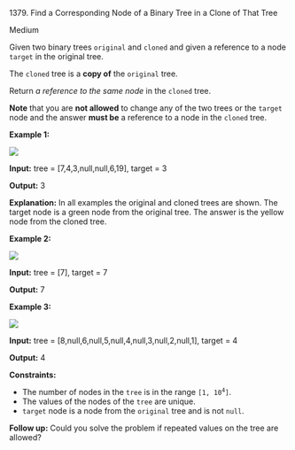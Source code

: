1379\. Find a Corresponding Node of a Binary Tree in a Clone of That Tree

Medium

Given two binary trees `original` and `cloned` and given a reference to a node `target` in the original tree.

The `cloned` tree is a **copy of** the `original` tree.

Return _a reference to the same node_ in the `cloned` tree.

**Note** that you are **not allowed** to change any of the two trees or the `target` node and the answer **must be** a reference to a node in the `cloned` tree.

**Example 1:**

![](https://assets.leetcode.com/uploads/2020/02/21/e1.png)

**Input:** tree = [7,4,3,null,null,6,19], target = 3

**Output:** 3

**Explanation:** In all examples the original and cloned trees are shown. The target node is a green node from the original tree. The answer is the yellow node from the cloned tree.

**Example 2:**

![](https://assets.leetcode.com/uploads/2020/02/21/e2.png)

**Input:** tree = [7], target = 7

**Output:** 7

**Example 3:**

![](https://assets.leetcode.com/uploads/2020/02/21/e3.png)

**Input:** tree = [8,null,6,null,5,null,4,null,3,null,2,null,1], target = 4

**Output:** 4

**Constraints:**

*   The number of nodes in the `tree` is in the range <code>[1, 10<sup>4</sup>]</code>.
*   The values of the nodes of the `tree` are unique.
*   `target` node is a node from the `original` tree and is not `null`.

**Follow up:** Could you solve the problem if repeated values on the tree are allowed?